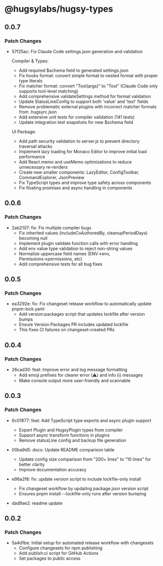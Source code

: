 # @hugsylabs/hugsy-types

## 0.0.7

### Patch Changes

- 57f25ac: Fix Claude Code settings.json generation and validation

  Compiler & Types:
  - Add required $schema field to generated settings.json
  - Fix hooks format: convert simple format to nested format with proper type literals
  - Fix matcher format: convert "Tool(args)" to "Tool" (Claude Code only supports tool-level matching)
  - Add comprehensive validateSettings method for format validation
  - Update StatusLineConfig to support both 'value' and 'text' fields
  - Remove problematic external plugins with incorrect matcher formats from .hugsyrc.json
  - Add extensive unit tests for compiler validation (141 tests)
  - Update integration test snapshots for new $schema field

  UI Package:
  - Add path security validation to server.js to prevent directory traversal attacks
  - Implement lazy loading for Monaco Editor to improve initial load performance
  - Add React.memo and useMemo optimizations to reduce unnecessary re-renders
  - Create new smaller components: LazyEditor, ConfigToolbar, CommandExplorer, JsonPreview
  - Fix TypeScript types and improve type safety across components
  - Fix floating promises and async handling in components

## 0.0.6

### Patch Changes

- 2ab2107: fix: Fix multiple compiler bugs
  - Fix inherited values (includeCoAuthoredBy, cleanupPeriodDays) becoming null
  - Implement plugin validate function calls with error handling
  - Add env value type validation to reject non-string values
  - Normalize uppercase field names (ENV→env, Permissions→permissions, etc)
  - Add comprehensive tests for all bug fixes

## 0.0.5

### Patch Changes

- ea3292e: fix: Fix changeset release workflow to automatically update pnpm-lock.yaml
  - Add version:packages script that updates lockfile after version bumps
  - Ensure Version Packages PR includes updated lockfile
  - This fixes CI failures on changeset-created PRs

## 0.0.4

### Patch Changes

- 26cad30: feat: Improve error and log message formatting
  - Add emoji prefixes for clearer error (⚠️) and info (ℹ️) messages
  - Make console output more user-friendly and scannable

## 0.0.3

### Patch Changes

- 6c01877: feat: Add TypeScript type exports and async plugin support
  - Export Plugin and HugsyPlugin types from compiler
  - Support async transform functions in plugins
  - Remove statusLine config and backup file generation

- 00ba9d5: docs: Update README comparison table
  - Update config size comparison from "200+ lines" to "10 lines" for better clarity
  - Improve documentation accuracy

- e96a2f8: fix: update version script to include lockfile-only install
  - Fix changeset workflow by updating package.json version script
  - Ensures pnpm install --lockfile-only runs after version bumping

- dad9ae2: readme update

## 0.0.2

### Patch Changes

- 5a4d1be: Initial setup for automated release workflow with changesets
  - Configure changesets for npm publishing
  - Add publish:ci script for GitHub Actions
  - Set packages to public access
